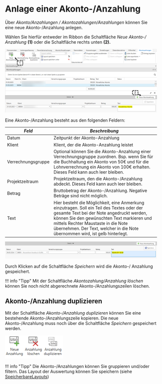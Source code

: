 # Anlage einer Akonto-/Anzahlung

Über *Akonto/Anzahlungen / Akontozahlungen/Anzahlungen* können Sie eine
neue Akonto-/Anzahlung anlegen.

Wählen Sie hierfür entweder im Ribbon die Schaltfläche *Neue Akonto-/
Anzahlung* **(1)** oder die Schaltfläche rechts unten **(2).**

![](<img/image264.png>)

Eine Akonto-/Anzahlung besteht aus den folgenden Feldern:

| *Feld*             | *Beschreibung*                                                                                                                                                                                                                                                                                               |
| ------------------ | ------------------------------------------------------------------------------------------------------------------------------------------------------------------------------------------------------------------------------------------------------------------------------------------------------------ |
| Datum              | Zeitpunkt der Akonto-Anzahlung                                                                                                                                                                                                                                                                               |
| Klient             | Klient, der die Akonto-Anzahlung leistet                                                                                                                                                                                                                                                                     |
| Verrechnungsgruppe | Optional können Sie die Akonto-Anzahlung einer Verrechnungsgruppe zuordnen. Bsp. wenn Sie für die Buchhaltung ein Akonto von 50€ und für die Lohnverrechnung ein Akonto von 100€ erhalten. Dieses Feld kann auch leer bleiben.                                                                               |
| Projektzeitraum    | Projektzeitraum, den die Akonto-/Anzahlung abdeckt. Dieses Feld kann auch leer bleiben.                                                                                                                                                                                                                      |
| Betrag             | Bruttobetrag der Akonto-/Anzahlung. Negative Beträge sind nicht möglich.                                                                                                                                                                                                                                     |
| Text               | Hier besteht die Möglichkeit, eine Anmerkung einzutragen. Soll ein Teil des Textes oder der gesamte Text bei der Note angedruckt werden, können Sie den gewünschten Text markieren und mittels Rechter Maustaste in die Note übernehmen. Der Text, welcher in die Note übernommen wird, ist gelb hinterlegt. |



![](<img/image249.png>)

Durch Klicken auf die Schaltfläche *Speichern* wird die Akonto-/
Anzahlung gespeichert.

!!! info "Tipp"
    Mit der Schaltfläche *Akontozahlung/Anzahlung löschen* können Sie noch
    nicht abgerechnete Akonto-/Anzahlungszeilen löschen.

## Akonto-/Anzahlung duplizieren

Mit der Schaltfläche *Akonto-/Anzahlung duplizieren* können Sie eine
bestehende Akonto-/Anzahlungszeile kopieren. Die neue Akonto-/Anzahlung
muss noch über die Schaltfläche *Speichern* gespeichert werden.


![](<img/image250.png>)

!!! info "Tipp"
    Die Akonto-/Anzahlungen können Sie gruppieren und/oder filtern. Das Layout der Auswertung können Sie speichern (siehe [SpeicherbareLayouts](../Auswertungen/Speicherbare%20Layouts.md))